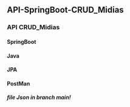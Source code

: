 ## API-SpringBoot-CRUD_Midias

### API CRUD_Midias
#### SpringBoot
#### Java
#### JPA
#### PostMan
##### file Json in branch main!

